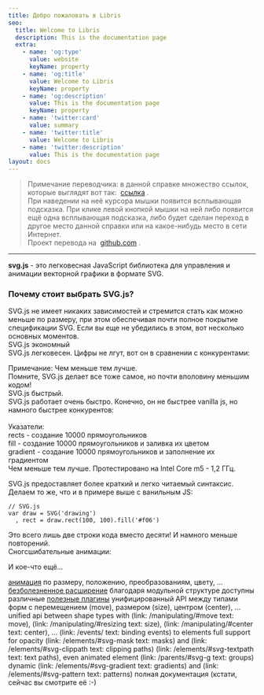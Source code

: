 ```yaml
---
title: Добро пожаловать в Libris
seo:
  title: Welcome to Libris
  description: This is the documentation page
  extra:
    - name: 'og:type'
      value: website
      keyName: property
    - name: 'og:title'
      value: Welcome to Libris
      keyName: property
    - name: 'og:description'
      value: This is the documentation page
      keyName: property
    - name: 'twitter:card'
      value: summary
    - name: 'twitter:title'
      value: Welcome to Libris
    - name: 'twitter:description'
      value: This is the documentation page
layout: docs
---
```

> Примечание переводчика: в данной справке множество ссылок, которые выглядят вот так: 
> [ссылка](https://customizer.github.io/svg.js-ru/overview.htm#) .\
> При наведении на неё курсора мышки появится всплывающая подсказка. При клике левой кнопкой мышки на ней либо появится ещё одна всплывающая подсказка, либо будет сделан переход в другое место данной справки или на какое-нибудь место в сети Интернет.\
> Проект перевода на 
> [github.com](https://github.com/customizer/svg.js-ru) .

***

**svg.js** - это легковесная JavaScript библиотека для управления и анимации векторной графики в формате SVG.

### Почему стоит выбрать SVG.js?

SVG.js не имеет никаких зависимостей и стремится стать как можно меньше по размеру, при этом обеспечивая почти полное покрытие спецификации SVG. Если вы еще не убедились в этом, вот несколько основных моментов.  
SVG.js экономный  
SVG.js легковесен. Цифры не лгут, вот он в сравнении с конкурентами:  
    <div><script async src="//jsfiddle.net/warsand/a9qrsj3w/embed/result/"></script></div>  

Примечание: Чем меньше тем лучше.  
Помните, SVG.js делает все тоже самое, но почти вполовину меньшим кодом!  
SVG.js быстрый.  
SVG.js работает очень быстро. Конечно, он не быстрее vanilla js, но намного быстрее конкурентов:  
    <script async src="//jsfiddle.net/wout/xutwzmg5/embed/result/"></script>  
Указатели:  
rects - создание 10000 прямоугольников  
fill - создание 10000 прямоугольников и заливка их цветом  
gradient - создание 10000 прямоугольников и заполнение их градиентом  
Чем меньше тем лучше. Протестировано на Intel Core m5 - 1,2 ГГц.  

SVG.js предоставляет более краткий и легко читаемый синтаксис. Делаем то же, что и в примере выше с ванильным JS:

```
// SVG.js
var draw = SVG('drawing')
  , rect = draw.rect(100, 100).fill('#f06')
```

Это всего лишь две строки кода вместо десяти! И намного меньше повторений.  
Сногсшибательные анимации:
<script async src="//jsfiddle.net/wout/7wL1uv8n/embed/result/"></script>

И кое-что ещё...
<div class="note">
<a href="animating.htm" onmouseover="show('Анимация')" onmouseout="hide()">анимация</a> по размеру, положению, преобразованиям, цвету, ...  
<a href="extending.htm" onmouseover="show('Расширение')" onmouseout="hide()"> безболезненное расширение</a> благодаря модульной структуре
доступны различные <a href="plugins.htm" onmouseover="show('Плагины')" onmouseout="hide()">полезные плагины</a>  унифицированный API между типами форм с перемещением (move), размером (size), центром (center), ... unified api between shape types with (link: /manipulating/#move text: move), (link: /manipulating/#resizing text: size), (link: /manipulating/#center text: center), ...
(link: /events/ text: binding events) to elements
full support for opacity (link: /elements/#svg-mask text: masks) and (link: /elements/#svg-clippath text: clipping paths)
(link: /elements/#svg-textpath text: text paths), even animated
element (link: /parents/#svg-g text: groups)
dynamic (link: /elements/#svg-gradient text: gradients) and (link: /elements/#svg-pattern text: patterns)
полная документация (кстати, сейчас вы смотрите её :-)
</div>